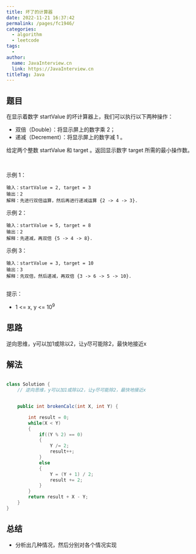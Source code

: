 ```yaml
---
title: 坏了的计算器
date: 2022-11-21 16:37:42
permalink: /pages/fc1946/
categories:
  - algorithm
  - leetcode
tags:
  - 
author: 
  name: JavaInterview.cn
  link: https://JavaInterview.cn
titleTag: Java
---
```



## 题目

在显示着数字 startValue 的坏计算器上，我们可以执行以下两种操作：

- 双倍（Double）：将显示屏上的数字乘 2；
- 递减（Decrement）：将显示屏上的数字减 1 。

给定两个整数 startValue 和 target 。返回显示数字 target 所需的最小操作数。

 

示例 1：

    输入：startValue = 2, target = 3
    输出：2
    解释：先进行双倍运算，然后再进行递减运算 {2 -> 4 -> 3}.
示例 2：

    输入：startValue = 5, target = 8
    输出：2
    解释：先递减，再双倍 {5 -> 4 -> 8}.
示例 3：

    输入：startValue = 3, target = 10
    输出：3
    解释：先双倍，然后递减，再双倍 {3 -> 6 -> 5 -> 10}.
     

提示：

- 1 <= x, y <= 10<sup>9</sup>


## 思路

逆向思维，y可以加1或除以2，让y尽可能除2，最快地接近x

## 解法
```java

class Solution {
    // 逆向思维，y可以加1或除以2，让y尽可能除2，最快地接近x


    public int brokenCalc(int X, int Y) {

        int result = 0;
        while(X < Y)
        {
            if((Y % 2) == 0)
            {
                Y /= 2;
                result++;
            }
            else
            {
                Y = (Y + 1) / 2;
                result += 2;
            }
        }
        return result + X - Y;
    }
}
```

## 总结

- 分析出几种情况，然后分别对各个情况实现 
